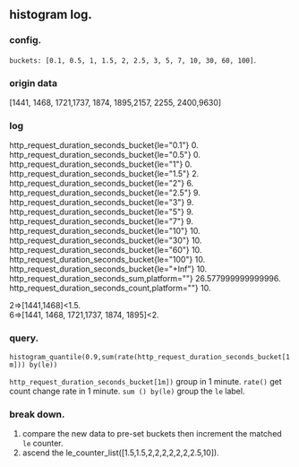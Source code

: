 ## histogram log. 
### config. 
`buckets: [0.1, 0.5, 1, 1.5, 2, 2.5, 3, 5, 7, 10, 30, 60, 100]`.   

### origin data
[1441, 1468, 1721,1737, 1874, 1895,2157, 2255, 2400,9630]

### log   
http_request_duration_seconds_bucket{le="0.1"} 0.   
http_request_duration_seconds_bucket{le="0.5"} 0.   
http_request_duration_seconds_bucket{le="1"} 0.   
http_request_duration_seconds_bucket{le="1.5"} 2.   
http_request_duration_seconds_bucket{le="2"} 6.   
http_request_duration_seconds_bucket{le="2.5"} 9.   
http_request_duration_seconds_bucket{le="3"} 9.   
http_request_duration_seconds_bucket{le="5"} 9.  
http_request_duration_seconds_bucket{le="7"} 9.  
http_request_duration_seconds_bucket{le="10"} 10.   
http_request_duration_seconds_bucket{le="30"} 10.  
http_request_duration_seconds_bucket{le="60"} 10.   
http_request_duration_seconds_bucket{le="100"} 10.   
http_request_duration_seconds_bucket{le="+Inf"} 10.   
http_request_duration_seconds_sum,platform=""} 26.577999999999996.    
http_request_duration_seconds_count,platform=""} 10.     

2=>[1441,1468]<1.5.     
6=>[1441, 1468, 1721,1737, 1874, 1895]<2.  

### query.  
`histogram_quantile(0.9,sum(rate(http_request_duration_seconds_bucket[1m])) by(le))`

`http_request_duration_seconds_bucket[1m])` group in 1 minute. 
`rate()` get count change rate in 1 minute.
`sum () by(le)` group the `le` label.  


### break down. 

1. compare the new data to pre-set  buckets then increment the matched `le` counter.  
2. ascend the le_counter_list([1.5,1.5,2,2,2,2,2,2,2.5,10]). 

